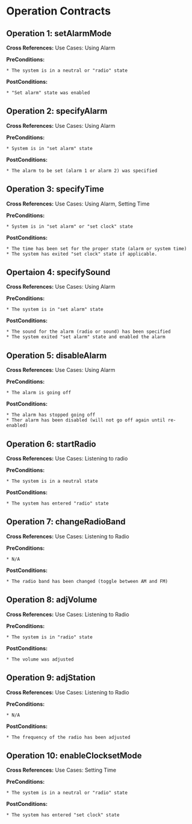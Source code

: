 # Operation Contracts 

## Operation 1: setAlarmMode
**Cross References:** Use Cases: Using Alarm

**PreConditions:** 
	
	* The system is in a neutral or "radio" state

**PostConditions:**
	
	* "Set alarm" state was enabled

## Operation 2: specifyAlarm
**Cross References:** Use Cases: Using Alarm

**PreConditions:**
	
	* System is in "set alarm" state

**PostConditions:**
	
	* The alarm to be set (alarm 1 or alarm 2) was specified
	


## Operation 3: specifyTime
**Cross References:** Use Cases: Using Alarm, Setting Time

**PreConditions:**
	
	* System is in "set alarm" or "set clock" state

**PostConditions:**
	
	* The time has been set for the proper state (alarm or system time)
	* The system has exited "set clock" state if applicable.


## Opertaion 4: specifySound
**Cross References:**  Use Cases: Using Alarm

**PreConditions:**
	
	* The system is in "set alarm" state

**PostConditions:**
	
	* The sound for the alarm (radio or sound) has been specified
	* The system exited "set alarm" state and enabled the alarm


## Operation 5: disableAlarm
**Cross References:** Use Cases: Using Alarm   

**PreConditions:**
	
	* The alarm is going off

**PostConditions:**
	
	* The alarm has stopped going off
	* Ther alarm has been disabled (will not go off again until re-enabled)


## Operation 6: startRadio
**Cross References:** Use Cases: Listening to radio

**PreConditions:**
	
	* The system is in a neutral state

**PostConditions:**
	
	* The system has entered "radio" state


## Operation 7: changeRadioBand
**Cross References:** Use Cases: Listening to Radio

**PreConditions:**
	
	* N/A

**PostConditions:**
	
	* The radio band has been changed (toggle between AM and FM)


## Operation 8: adjVolume
**Cross References:** Use Cases: Listening to Radio

**PreConditions:**
	
	* The system is in "radio" state

**PostConditions:**
	
	* The volume was adjusted


## Operation 9: adjStation
**Cross References:**  Use Cases: Listening to Radio

**PreConditions:** 
	
	* N/A

**PostConditions:**
	
	* The frequency of the radio has been adjusted


## Operation 10: enableClocksetMode
**Cross References:** Use Cases: Setting Time

**PreConditions:**
	
	* The system is in a neutral or "radio" state

**PostConditions:**
	
	* The system has entered "set clock" state


